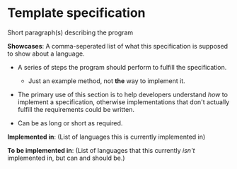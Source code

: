 # Template specification

Short paragraph(s) describing the program

**Showcases**: A comma-seperated list of what this specification is supposed to show about a language.

* A series of steps the program should perform to fulfill the specification.
    * Just an example method, not **the** way to implement it.

* The primary use of this section is to help developers understand *how* to implement a specification, otherwise implementations that don't actually fulfill the requirements could be written.

* Can be as long or short as required.

**Implemented in**: (List of languages this is currently implemented in)

**To be implemented in**: (List of languages that this currently *isn't* implemented in, but can and should be.)
